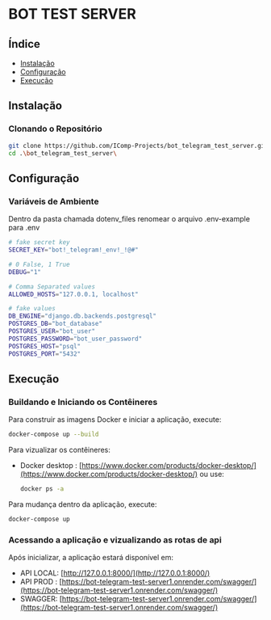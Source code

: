 # BOT TEST SERVER

## Índice

- [Instalação](#instalação)
- [Configuração](#configuração)
- [Execução](#execução)

## Instalação

### Clonando o Repositório

```bash
git clone https://github.com/IComp-Projects/bot_telegram_test_server.git
cd .\bot_telegram_test_server\
```
## Configuração

### Variáveis de Ambiente

Dentro da pasta chamada dotenv_files renomear o arquivo .env-example para .env
```bash
# fake secret key
SECRET_KEY="bot!_telegram!_env!_!@#"

# 0 False, 1 True
DEBUG="1"

# Comma Separated values
ALLOWED_HOSTS="127.0.0.1, localhost"

# fake values
DB_ENGINE="django.db.backends.postgresql"
POSTGRES_DB="bot_database"
POSTGRES_USER="bot_user"
POSTGRES_PASSWORD="bot_user_password"
POSTGRES_HOST="psql"
POSTGRES_PORT="5432"
```
## Execução

### Buildando e Iniciando os Contêineres

Para construir as imagens Docker e iniciar a aplicação, execute:
```bash
docker-compose up --build
```
Para vizualizar os  contêineres:
- Docker desktop : [https://www.docker.com/products/docker-desktop/](https://www.docker.com/products/docker-desktop/) ou use: 
    ```bash
    docker ps -a 
    ```

Para mudança dentro da aplicação, execute:
```bash
docker-compose up 
```
### Acessando a aplicação e vizualizando as rotas de api

Após inicializar, a aplicação estará disponível em:
- API LOCAL: [http://127.0.0.1:8000/](http://127.0.0.1:8000/) 
- API PROD : [https://bot-telegram-test-server1.onrender.com/swagger/](https://bot-telegram-test-server1.onrender.com/swagger/)
- SWAGGER: [https://bot-telegram-test-server1.onrender.com/swagger/](https://bot-telegram-test-server1.onrender.com/swagger/)



